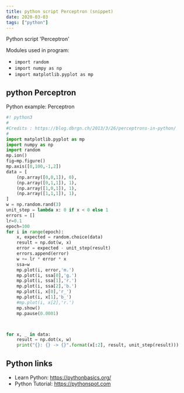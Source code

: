 ```yaml
---
title: python script Perceptron (snippet)
date: 2020-03-03
tags: ["python"]
---
```

Python script 'Perceptron'


Modules used in program: 
* `import random`
* `import numpy as np`
* `import matplotlib.pyplot as mp`

## python Perceptron

Python example: Perceptron

```python
#! python3
#
#Credits : https://blog.dbrgn.ch/2013/3/26/perceptrons-in-python/
#
import matplotlib.pyplot as mp
import numpy as np
import random
mp.ion()
fig=mp.figure()
mp.axis([0,100,-1,2])
data = [
    (np.array([0,0,1]), 0),
    (np.array([0,1,1]), 1),
    (np.array([1,0,1]), 1),
    (np.array([1,1,1]), 1),
]
w = np.random.rand(3)
unit_step = lambda x: 0 if x < 0 else 1
errors = []
lr=0.1
epoch=100
for i in range(epoch):
    x, expected = random.choice(data)
    result = np.dot(w, x)
    error = expected - unit_step(result)
    errors.append(error)
    w += lr * error * x
    ssa=w
    mp.plot(i, error,'m.')
    mp.plot(i, ssa[0],'g.')
    mp.plot(i, ssa[1],'r.')
    mp.plot(i, ssa[2],'b.')
    mp.plot(i, x[0],'r_')
    mp.plot(i, x[1],'b_')
    #mp.plot(i, x[2],'r.')
    mp.show()
    mp.pause(0.0001)



for x, _ in data:
    result = np.dot(x, w)
    print("{}: {} -> {}".format(x[:2], result, unit_step(result)))


```

## Python links

- Learn Python: https://pythonbasics.org/
- Python Tutorial: https://pythonspot.com
